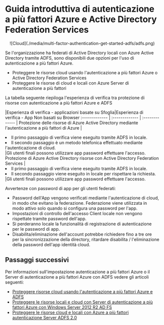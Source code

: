 <properties
    pageTitle="ADFS Azure Active Directory e MFA | Microsoft Azure"
    description="Questa è la pagina di autenticazione a più fattori Azure che descrive come iniziare a utilizzare MFA Azure e ADFS."
    services="multi-factor-authentication"
    documentationCenter=""
    authors="kgremban"
    manager="femila"
    editor="yossib"/>

<tags
    ms.service="multi-factor-authentication"
    ms.workload="identity"
    ms.tgt_pltfrm="na"
    ms.devlang="na" ms.topic="get-started-article"
    ms.date="10/17/2016"
    ms.author="kgremban"/>

# <a name="getting-started-with-azure-multi-factor-authentication-and-active-directory-federation-services"></a>Guida introduttiva di autenticazione a più fattori Azure e Active Directory Federation Services



<center>![Cloud](./media/multi-factor-authentication-get-started-adfs/adfs.png)</center>

Se l'organizzazione ha federati di Active Directory locali con Azure Active Directory tramite ADFS, sono disponibili due opzioni per l'uso di autenticazione a più fattori Azure.

- Proteggere le risorse cloud usando l'autenticazione a più fattori Azure o Active Directory Federation Services
- Proteggere le risorse di cloud e locali con Azure Server di autenticazione a più fattori

La tabella seguente riepiloga l'esperienza di verifica tra protezione di risorse con autenticazione a più fattori Azure e ADFS

|Esperienza di verifica - applicazioni basate su Sfoglia|Esperienza di verifica - App Non basati su Browser
:------------- | :------------- | :------------- |
Protezione delle risorse di Azure Active Directory mediante l'autenticazione a più fattori di Azure |<li>Il primo passaggio di verifica viene eseguito tramite ADFS in locale.</li> <li>Il secondo passaggio è un metodo telefonica effettuato mediante l'autenticazione di cloud.</li>|Gli utenti finali possono utilizzare app password effettuare l'accesso.
Protezione di Azure Active Directory risorse con Active Directory Federation Services |<li>Il primo passaggio di verifica viene eseguito tramite ADFS in locale.</li><li>Il secondo passaggio viene eseguito in locale per rispettare la richiesta.</li>|Gli utenti finali possono utilizzare app password effettuare l'accesso.

Avvertenze con password di app per gli utenti federati:

- Password dell'App vengono verificati mediante l'autenticazione di cloud, in modo che evitano la federazione. Federazione viene utilizzata in modo attivo solo quando si configura una password per l'app.
- Impostazioni di controllo dell'accesso Client locale non vengono rispettate tramite password dell'app.
- Si perderanno locale la funzionalità di registrazione di autenticazione per le password di app.
- Disabilita/eliminazione dell'account potrebbe richiedere fino a tre ore per la sincronizzazione della directory, ritardare disabilita / l'eliminazione della password dell'app identità cloud.

## <a name="next-steps"></a>Passaggi successivi

Per informazioni sull'impostazione autenticazione a più fattori Azure o il Server di autenticazione a più fattori Azure con ADFS vedere gli articoli seguenti:

- [Proteggere risorse cloud usando l'autenticazione a più fattori Azure e ADFS](multi-factor-authentication-get-started-adfs-cloud.md)
- [Proteggere le risorse locali e cloud con Server di autenticazione a più fattori Azure con Windows Server 2012 R2 AD FS](multi-factor-authentication-get-started-adfs-w2k12.md)
- [Proteggere le risorse cloud e locali con Azure a più fattori autenticazione Server ADFS 2.0](multi-factor-authentication-get-started-adfs-adfs2.md)
